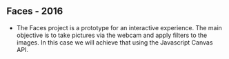 ## Faces - 2016

* The Faces project is a prototype for an interactive experience. The main objective is to take pictures via the webcam and apply filters to the images. In this case we will achieve that using the Javascript Canvas API.
